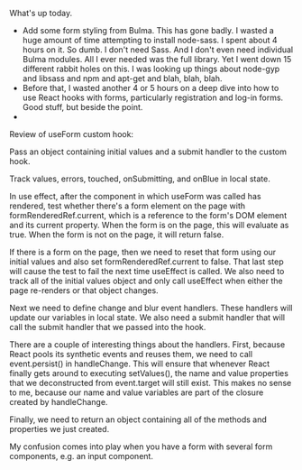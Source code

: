 What's up today.

- Add some form styling from Bulma. This has gone badly. I wasted a huge amount of time attempting to install node-sass. I spent about 4 hours on it. So dumb. I don't need Sass. And I don't even need individual Bulma modules. All I ever needed was the full library. Yet I went down 15 different rabbit holes on this. I was looking up things about node-gyp and libsass and npm and apt-get and blah, blah, blah.
- Before that, I wasted another 4 or 5 hours on a deep dive into how to use React hooks with forms, particularly registration and log-in forms. Good stuff, but beside the point.
- 

Review of useForm custom hook:

Pass an object containing initial values and a submit handler to the custom hook.

Track values, errors, touched, onSubmitting, and onBlue in local state. 

In use effect, after the component in which useForm was called has rendered, test whether there's a form element on the page with formRenderedRef.current, which is a reference to the form's DOM element and its current property. When the form is on the page, this will evaluate as true. When the form is not on the page, it will return false.

If there is a form on the page, then we need to reset that form using our initial values and also set formRenderedRef.current to false. That last step will cause the test to fail the next time useEffect is called. We also need to track all of the initial values object and only call useEffect when either the page re-renders or that object changes.

Next we need to define change and blur event handlers. These handlers will update our variables in local state. We also need a submit handler that will call the submit handler that we passed into the hook.

There are a couple of interesting things about the handlers. First, because React pools its synthetic events and reuses them, we need to call event.persist() in handleChange. This will ensure that whenever React finally gets around to executing setValues(), the name and value properties that we deconstructed from event.target will still exist. This makes no sense to me, because our name and value variables are part of the closure created by handleChange.

Finally, we need to return an object containing all of the methods and properties we just created.

My confusion comes into play when you have a form with several form components, e.g. an input component. 

